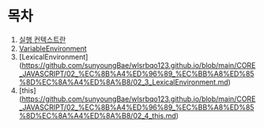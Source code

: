 # 목차
1. [실행 컨텍스트란](https://sunyoungbae.github.io/wlsrbqo123.github.io/CORE_JAVASCRIPT/02_%EC%8B%A4%ED%96%89_%EC%BB%A8%ED%85%8D%EC%8A%A4%ED%8A%B8/02_1_%EC%8B%A4%ED%96%89_%EC%BB%A8%ED%85%8D%EC%8A%A4%ED%8A%B8%EB%9E%80)
2. [VariableEnvironment](https://sunyoungbae.github.io/wlsrbqo123.github.io/CORE_JAVASCRIPT/02_%EC%8B%A4%ED%96%89_%EC%BB%A8%ED%85%8D%EC%8A%A4%ED%8A%B8/02_2_VariableEnvironment)
3. [LexicalEnvironment] (https://github.com/sunyoungBae/wlsrbqo123.github.io/blob/main/CORE_JAVASCRIPT/02_%EC%8B%A4%ED%96%89_%EC%BB%A8%ED%85%8D%EC%8A%A4%ED%8A%B8/02_3_LexicalEnvironment.md)
4. [this] (https://github.com/sunyoungBae/wlsrbqo123.github.io/blob/main/CORE_JAVASCRIPT/02_%EC%8B%A4%ED%96%89_%EC%BB%A8%ED%85%8D%EC%8A%A4%ED%8A%B8/02_4_this.md)
